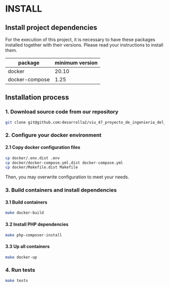 # INSTALL

## Install project dependencies

For the execution of this project, it is necessary to have these packages installed together with their versions. Please
read your instructions to install them.

| package        | minimum version |
|----------------|-----------------|
| docker         | 20.10           |
| docker-compose | 1.25            |

## Installation process

### 1. Download source code from our repository

```bash
git clone git@github.com:desarrolla2/viu_47_proyecto_de_ingenieria_del_software.git
```

### 2. Configure your docker environment

#### 2.1 Copy docker configuration files

```bash
cp docker/.env.dist .env
cp docker/docker-compose.yml.dist docker-compose.yml
cp docker/Makefile.dist Makefile

```

Then, you may overwrite configuration to meet your needs.

### 3. Build containers and install dependencies

#### 3.1 Build containers

```bash
make docker-build
```

#### 3.2 Install PHP dependencies

```bash
make php-composer-install
```

#### 3.3 Up all containers

```bash
make docker-up
```

### 4. Run tests

```bash
make tests
```
